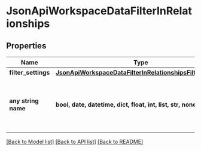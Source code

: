 # JsonApiWorkspaceDataFilterInRelationships


## Properties
Name | Type | Description | Notes
------------ | ------------- | ------------- | -------------
**filter_settings** | [**JsonApiWorkspaceDataFilterInRelationshipsFilterSettings**](JsonApiWorkspaceDataFilterInRelationshipsFilterSettings.md) |  | [optional] 
**any string name** | **bool, date, datetime, dict, float, int, list, str, none_type** | any string name can be used but the value must be the correct type | [optional]

[[Back to Model list]](../README.md#documentation-for-models) [[Back to API list]](../README.md#documentation-for-api-endpoints) [[Back to README]](../README.md)


